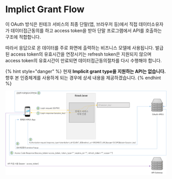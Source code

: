 # Implict Grant Flow

이 OAuth 방식은 핀테크 서비스의 최종 단말\(앱, 브라우저 등\)에서 직접 데이터소유자가 데이터접근동의를 하고 access token을 받아 단말 프로그램에서 API를 호출하는 구조에 적합합니다.

따라서 응답으로 온 데이터를 주로 화면에 출력하는 비즈니스 모델에 사용됩니다. 발급된 access token의 유효시간을 연장시키는 refresh token은 지원되지 않으며 access token의 유효시간이 만료되면 데이터접근동의절차를 다시 수행해야 합니다.

{% hint style="danger" %}
현재 **Implicit grant type을 지원하는 API는 없습니다.**    
향후 본 인증체계를 사용하게 되는 경우에 상세 내용을 제공하겠습니다.
{% endhint %}



![Implicit Grant Flow &#xC808;&#xCC28;](../../.gitbook/assets/image%20%2843%29.png)

